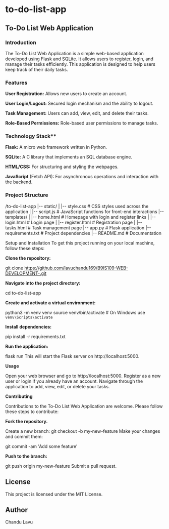 # to-do-list-app
## To-Do List Web Application
### Introduction
The To-Do List Web Application is a simple web-based application developed using Flask and SQLite. It allows users to register, login, and manage their tasks efficiently. This application is designed to help users keep track of their daily tasks.

### Features
**User Registration:** Allows new users to create an account.

**User Login/Logout:** Secured login mechanism and the ability to logout.

**Task Management:** Users can add, view, edit, and delete their tasks.

**Role-Based Permissions:** Role-based user permissions to manage tasks.

### Technology Stack**
**Flask:** A micro web framework written in Python.

**SQLite:** A C library that implements an SQL database engine.

**HTML/CSS:** For structuring and styling the webpages.

**JavaScript** (Fetch API): For asynchronous operations and interaction with the backend.

### Project Structure

/to-do-list-app
|-- static/
|   |-- style.css # CSS styles used across the application
|   |-- script.js # JavaScript functions for front-end interactions
|-- templates/
|   |-- home.html # Homepage with login and register links
|   |-- login.html # Login page
|   |-- register.html # Registration page
|   |-- tasks.html # Task management page
|-- app.py # Flask application
|-- requirements.txt # Project dependencies
|-- README.md # Documentation


Setup and Installation
To get this project running on your local machine, follow these steps:

**Clone the repository:**

git clone https://github.com/lavuchandu169/B9IS109-WEB-DEVELOPMENT-.git

**Navigate into the project directory:**

cd to-do-list-app

 **Create and activate a virtual environment:**

python3 -m venv venv
source venv/bin/activate  # On Windows use `venv\Scripts\activate`

**Install dependencies:**

pip install -r requirements.txt

**Run the application:**

flask run
This will start the Flask server on http://localhost:5000.

**Usage**

Open your web browser and go to http://localhost:5000.
Register as a new user or login if you already have an account.
Navigate through the application to add, view, edit, or delete your tasks.

**Contributing**

Contributions to the To-Do List Web Application are welcome. Please follow these steps to contribute:

**Fork the repository.**

Create a new branch:
git checkout -b my-new-feature
Make your changes and commit them:

git commit -am 'Add some feature'

**Push to the branch:**

git push origin my-new-feature
Submit a pull request.

## License
This project is licensed under the MIT License.

## Author
Chandu Lavu


